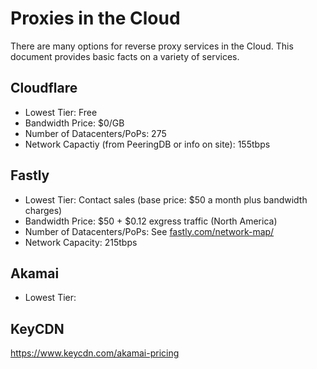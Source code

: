 # Proxies in the Cloud

There are many options for reverse proxy services in the Cloud. This document provides basic facts on a variety of services.

## Cloudflare

* Lowest Tier: Free
* Bandwidth Price: $0/GB
* Number of Datacenters/PoPs: 275
* Network Capactiy (from PeeringDB or info on site): 155tbps

## Fastly

* Lowest Tier: Contact sales (base price: $50 a month plus bandwidth charges)
* Bandwidth Price: $50 + $0.12 exgress traffic (North America)
* Number of Datacenters/PoPs: See [fastly.com/network-map/](https://www.fastly.com/network-map/)
* Network Capacity: 215tbps

## Akamai

* Lowest Tier: 

## KeyCDN
https://www.keycdn.com/akamai-pricing